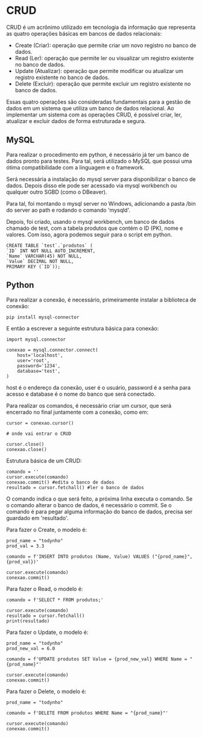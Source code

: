 # CRUD

CRUD é um acrônimo utilizado em tecnologia da informação que representa as quatro operações básicas em bancos de dados relacionais:

- Create (Criar): operação que permite criar um novo registro no banco de dados.
- Read (Ler): operação que permite ler ou visualizar um registro existente no banco de dados.
- Update (Atualizar): operação que permite modificar ou atualizar um registro existente no banco de dados.
- Delete (Excluir): operação que permite excluir um registro existente no banco de dados.

Essas quatro operações são consideradas fundamentais para a gestão de dados em um sistema que utiliza um banco de dados relacional. Ao implementar um sistema com as operações CRUD, é possível criar, ler, atualizar e excluir dados de forma estruturada e segura.

## MySQL

Para realizar o procedimento em python, é necessário já ter um banco de dados pronto para testes. Para tal, será utilizado o MySQL que possui uma ótima compatibilidade com a linguagem e o framework.

Será necessária a instalação do mysql server para disponibilizar o banco de dados. Depois disso ele pode ser acessado via mysql workbench ou qualquer outro SGBD (como o DBeaver).

Para tal, foi montando o mysql server no Windows, adicionando a pasta /bin do server ao path e rodando o comando 'mysqld'.

Depois, foi criado, usando o mysql workbench, um banco de dados chamado de test, com a tabela produtos que contém o ID (PK), nome e valores. Com isso, agora podemos seguir para o script em python.

    CREATE TABLE `test`.`produtos` (
    `ID` INT NOT NULL AUTO_INCREMENT,
    `Name` VARCHAR(45) NOT NULL,
    `Value` DECIMAL NOT NULL,
    PRIMARY KEY (`ID`));

## Python

Para realizar a conexão, é necessário, primeiramente instalar a biblioteca de conexão:

    pip install mysql-connector

 E então a escrever a seguinte estrutura básica para conexão:

    import mysql.connector

    conexao = mysql.connector.connect(
        host='localhost',
        user='root',
        password='1234',
        database='test',
    )

host é o endereço da conexão, user é o usuário, password é a senha para acesso e database é o nome do banco que será conectado.

Para realizar os comandos, é necessário criar um cursor, que será encerrado no final juntamente com a conexão, como em:

    cursor = conexao.cursor()

    # onde vai entrar o CRUD

    cursor.close()
    conexao.close()

Estrutura básica de um CRUD:

    comando = ''
    cursor.execute(comando)
    conexao.commit() #edita o banco de dados
    resultado = cursor.fetchall() #ler o banco de dados

O comando indica o que será feito, a próxima linha executa o comando. Se o comando alterar o banco de dados, é necessário o commit. Se o comando é para pegar alguma informação do banco de dados, precisa ser guardado em 'resultado'.

Para fazer o Create, o modelo é:

    prod_name = "todynho"
    prod_val = 3.3

    comando = f'INSERT INTO produtos (Name, Value) VALUES ("{prod_name}", {prod_val})'

    cursor.execute(comando)
    conexao.commit()

Para fazer o Read, o modelo é:

    comando = f'SELECT * FROM produtos;'

    cursor.execute(comando)
    resultado = cursor.fetchall()
    print(resultado)

Para fazer o Update, o modelo é:

    prod_name = "todynho"
    prod_new_val = 6.0

    comando = f'UPDATE produtos SET Value = {prod_new_val} WHERE Name = "{prod_name}"'

    cursor.execute(comando)
    conexao.commit()

Para fazer o Delete, o modelo é:

    prod_name = "todynho"

    comando = f'DELETE FROM produtos WHERE Name = "{prod_name}"'

    cursor.execute(comando)
    conexao.commit()
